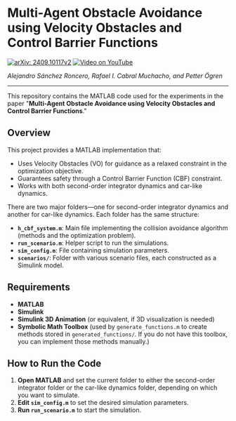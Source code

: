 # Multi-Agent Obstacle Avoidance using Velocity Obstacles and Control Barrier Functions

[![arXiv: 2409.10117v2](https://img.shields.io/badge/arXiv-2409.10117v2-B31B1B.svg)](https://arxiv.org/abs/2409.10117v2)
[![Video on YouTube](https://img.shields.io/badge/YouTube-Video-red.svg)](https://www.youtube.com/watch?v=Ox8v2s17gLw&ab_channel=AlejandroS%C3%A1nchezRoncero)

*Alejandro Sánchez Roncero, Rafael I. Cabral Muchacho, and Petter Ögren*

---

This repository contains the MATLAB code used for the experiments in the paper "**Multi-Agent Obstacle Avoidance using Velocity Obstacles and Control Barrier Functions**."

## Overview

This project provides a MATLAB implementation that:
- Uses Velocity Obstacles (VO) for guidance as a relaxed constraint in the optimization objective.
- Guarantees safety through a Control Barrier Function (CBF) constraint.
- Works with both second-order integrator dynamics and car-like dynamics.

There are two major folders—one for second-order integrator dynamics and another for car-like dynamics. Each folder has the same structure:

- **`h_cbf_system.m`**: Main file implementing the collision avoidance algorithm (methods and the optimization problem).
- **`run_scenario.m`**: Helper script to run the simulations.
- **`sim_config.m`**: File containing simulation parameters.
- **`scenarios/`**: Folder with various scenario files, each constructed as a Simulink model.

## Requirements

- **MATLAB**
- **Simulink**
- **Simulink 3D Animation** (or equivalent, if 3D visualization is needed)
- **Symbolic Math Toolbox** (used by `generate_functions.m` to create methods stored in `generated_functions/`. If you do not have this toolbox, you can implement those methods manually.)

## How to Run the Code

1. **Open MATLAB** and set the current folder to either the second-order integrator folder or the car-like dynamics folder, depending on which you want to simulate.
2. **Edit `sim_config.m`** to set the desired simulation parameters.
3. **Run `run_scenario.m`** to start the simulation.

